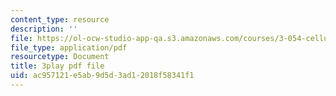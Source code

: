 ```yaml
---
content_type: resource
description: ''
file: https://ol-ocw-studio-app-qa.s3.amazonaws.com/courses/3-054-cellular-solids-structure-properties-and-applications-spring-2015/ac957121e5ab9d5d3ad12018f58341f1_vVfI1wTp0Jg.pdf
file_type: application/pdf
resourcetype: Document
title: 3play pdf file
uid: ac957121-e5ab-9d5d-3ad1-2018f58341f1
---
```

